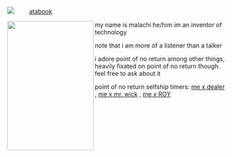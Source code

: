![](https://komarev.com/ghpvc/?username=Wakogma&color=d07a26)⠀⠀⠀ [atabook](https://malachi.atabook.org)

<img align="left" width="200" height="300" src="https://i.postimg.cc/xCY2jpZS/Commando-Full-Art.png/100/100">   </p>

my name is malachi he/him im an inventor of technology

note that i am more of a listener than a talker

i adore point of no return among other things, heavily fixated on point of no return though. feel free to ask about it

point of no return selfship timers: [me x dealer](https://www.tickcounter.com/countup/464876/malachi-x-dealer-for) , [me x mr. wick](https://www.tickcounter.com/countup/464879/malachi-x-mr-wick-for) , [me x ROY](https://www.tickcounter.com/countup/464877/malachi-x-roy-for)




